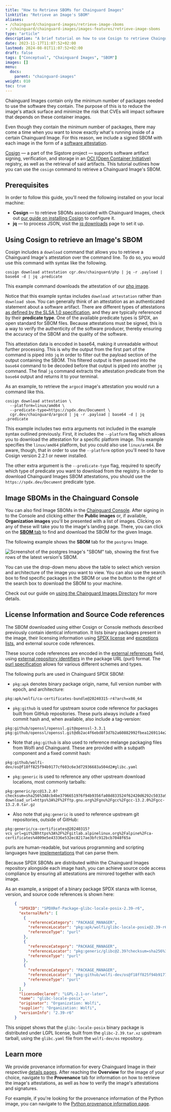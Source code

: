 ```yaml
---
title: "How to Retrieve SBOMs for Chainguard Images"
linktitle: "Retrieve an Image's SBOM"
aliases: 
- /chainguard/chainguard-images/retrieve-image-sboms
- /chainguard/chainguard-images/images-features/retrieve-image-sboms
type: "article"
description: "A brief tutorial on how to use Cosign to retrieve Chainguard Image SBOMs."
date: 2023-11-17T11:07:52+02:00
lastmod: 2024-08-01T11:07:52+02:00
draft: false
tags: ["Conceptual", "Chainguard Images", "SBOM"]
images: []
menu:
  docs:
    parent: "chainguard-images"
weight: 010
toc: true
---
```



Chainguard Images contain only the minimum number of packages needed to use the software they contain. The purpose of this is to reduce the image's attack surface and minimize the risk that CVEs will impact software that depends on these container images. 

Even though they contain the minimum number of packages, there may come a time when you want to know exactly what's running inside of a certain Chainguard Image. For this reason, we include a signed SBOM with each image in the form of a [software attestation](https://slsa.dev/attestation-model).

[Cosign](/open-source/sigstore/cosign/an-introduction-to-cosign/) — a part of the Sigstore project — supports software artifact signing, verification, and storage in an [OCI (Open Container Initiative)](/open-source/oci/what-is-the-oci/) registry, as well as the retrieval of said artifacts. This tutorial outlines how you can use the `cosign` command to retrieve a Chainguard Image's SBOM. 


## Prerequisites

In order to follow this guide, you'll need the following installed on your local machine:

* **Cosign** — to retrieve SBOMs associated with Chainguard Images, check out [our guide on installing Cosign](/open-source/sigstore/cosign/how-to-install-cosign/) to configure it.
* **jq** — to process JSON, visit the [jq downloads](https://jqlang.github.io/jq/download/) page to set it up.


## Using Cosign to retrieve an Image's SBOM

Cosign includes a `download` command that allows you to retrieve a Chainguard Image's attestation over the command line. To do so, you would use this command with syntax like the following.

```shell
cosign download attestation cgr.dev/chainguard/php | jq -r .payload | base64 -d | jq .predicate
```

This example command downloads the attestation of our [php image](https://images.chainguard.dev/directory/image/php/overview). 

Notice that this example syntax includes `download attestation` rather than `download sbom`. You can generally think of an attestation as an authenticated statement about a software artifact. There are different types of attestations [as defined by the SLSA 1.0 specification](https://slsa.dev/attestation-model), and they are typically referenced by their **predicate type**. One of the available predicate types is SPDX, an open standard for SBOM files. Because attestations must be signed, this is a way to verify the authenticity of the software producer, thereby ensuring the accuracy of the SBOM and the quality of the software.

This attestation data is encoded in base64, making it unreadable without further processing. This is why the output from the first part of the command is piped into `jq` in order to filter out the payload section of the output containing the SBOM. This filtered output is then passed into the `base64` command to be decoded before that output is piped into another `jq` command. The final `jq` command extracts the attestation predicate from the `base64` output and returns it to your terminal.

As an example, to retrieve the `argocd` image's attestation you would run a command like this.

```shell
cosign download attestation \
  --platform=linux/amd64 \
  --predicate-type=https://spdx.dev/Document \
  cgr.dev/chainguard/argocd | jq -r .payload | base64 -d | jq .predicate
```

This example includes two extra arguments not included in the example syntax outlined previously. First, it includes the `--platform` flag which allows you to download the attestation for a specific platform image. This example specifies the `linux/amd64` platform, but you could also use `linux/arm64`. Be aware, though, that in order to use the `--platform` option you'll need to have Cosign version 2.2.1 or newer installed.

The other extra argument is the `--predicate-type` flag, required to specify which type of predicate you want to download from the registry. In order to download Chainguard Images SBOM attestations, you should use the `https://spdx.dev/Document` predicate type.


## Image SBOMs in the Chainguard Console

You can also find Image SBOMs in the [Chainguard Console](https://console.enforce.dev). After signing in to the Console and clicking either the **Public images** or, if available, **Organization images** you'll be presented with a list of images. Clicking on any of these will take you to the image's landing page. There, you can click on the [**SBOM** tab](/chainguard/chainguard-images/images-directory/#sboms-tab) to find and download the SBOM for the given Image. 

The following example shows the **SBOM** tab for the `postgres` Image.

![Screenshot of the postgres Image's "SBOM" tab, showing the first five rows of the latest version's SBOM.](imgs-dir-5.png)

You can use the drop-down menu above the table to select which version and architecture of the image you want to view. You can also use the search box to find specific packages in the SBOM or use the button to the right of the search box to download the SBOM to your machine.

Check out our guide on [using the Chainguard Images Directory](/chainguard/chainguard-images/images-directory/) for more details.

## License Information and Source Code references

The SBOM downloaded using either Cosign or Console methods described previously contain identical information. It lists binary packages present in the image, their licensing information using [SPDX license](https://spdx.org/licenses/) and [exceptions lists](https://spdx.org/licenses/exceptions-index.html), and external source code references.

These source code references are encoded in the [external references](https://spdx.github.io/spdx-spec/v2.3/package-information/#721-external-reference-field) field, using [external repository identifiers](https://spdx.github.io/spdx-spec/v2.3/external-repository-identifiers/#f35-purl) in the package URL (purl) format. The [purl specification](https://github.com/package-url/purl-spec/blob/master/PURL-SPECIFICATION.rst) allows for various different schemes and types. 

The following purls are used in Chainguard SPDX SBOM:

* `pkg:apk` denotes binary package origin, name, full version number with epoch, and architecture:

```
pkg:apk/wolfi/ca-certificates-bundle@20240315-r4?arch=x86_64
```

* `pkg:github` is used for upstream source code reference for packages built from GitHub repositories. These purls always include a fixed commit hash and, when available, also include a tag-version:

```
pkg:github/openssl/openssl.git@openssl-3.3.1
pkg:github/openssl/openssl.git@db2ac4f6ebd8f3d7b2a60882992fbea1269114e2
```

* Note that `pkg:github` is also used to reference melange packaging files from Wolfi and Chainguard. These are provided with a subpath component and a fixed commit hash:

```
pkg:github/wolfi-dev/os@f18ff825f94b9177cf603c6e3d72936683a504d2#glibc.yaml
```

* `pkg:generic` is used to reference any other upstream download locations, most commonly tarballs:

```
pkg:generic/gcc@13.2.0?
checksum=sha256%3A8cb4be3796651976f94b9356fa08d833524f62420d6292c5033a9a26af315078&
download_url=https%3A%2F%2Fftp.gnu.org%2Fgnu%2Fgcc%2Fgcc-13.2.0%2Fgcc-13.2.0.tar.gz
```

* Also note that `pkg:generic` is used to reference upstream git repositories, outside of GitHub:

```
pkg:generic/ca-certificates@20240315?
vcs_url=git%2Bhttps%3A%2F%2Fgitlab.alpinelinux.org%2Falpine%2Fca-certificates%4009e5e43336e532ec8217ae3bfc912bcb7048f65a
```

purls are human-readable, but various programming and scripting languages have [implementations](https://github.com/package-url/purl-spec?tab=readme-ov-file#known-implementations) that can parse them.

Because SPDX SBOMs are distributed within the Chainguard Images repository alongside each image hash, you can achieve source code access compliance by ensuring all attestations are mirrored together with each image.

As an example, a snippet of a binary package SPDX stanza with license, version, and source code references is shown here:

```json
    {
      "SPDXID": "SPDXRef-Package-glibc-locale-posix-2.39-r6",
      "externalRefs": [
        {
          "referenceCategory": "PACKAGE_MANAGER",
          "referenceLocator": "pkg:apk/wolfi/glibc-locale-posix@2.39-r6?arch=x86_64",
          "referenceType": "purl"
        },
        {
          "referenceCategory": "PACKAGE_MANAGER",
          "referenceLocator": "pkg:generic/glibc@2.39?checksum=sha256%3Af77bd47cf8170c57365ae7bf86696c118adb3b120d3259c64c502d3dc1e2d926&download_url=http%3A%2F%2Fftp.gnu.org%2Fgnu%2Flibc%2Fglibc-2.39.tar.xz",
          "referenceType": "purl"
        },
        {
          "referenceCategory": "PACKAGE_MANAGER",
          "referenceLocator": "pkg:github/wolfi-dev/os@f18ff825f94b9177cf603c6e3d72936683a504d2#glibc.yaml",
          "referenceType": "purl"
        }
      ],
      "licenseDeclared": "LGPL-2.1-or-later",
      "name": "glibc-locale-posix",
      "originator": "Organization: Wolfi",
      "supplier": "Organization: Wolfi",
      "versionInfo": "2.39-r6"
    }
```

This snippet shows that the `glibc-locale-posix` binary package is distributed under LGPL license, built from the `glibc-2.39.tar.xz` upstream tarball, using the `glibc.yaml` file from the `wolfi-dev/os` repository.

## Learn more

We provide provenance information for every Chainguard Image in their respective [details pages](https://images.chainguard.dev/directory). After reaching the **Overview** for the image of your choice, navigate to the **Provenance** tab for information on how to retrieve the image's attestations, as well as how to verify the image's attestations and signatures.

For example, if you're looking for the provenance information of the Python image, you can navigate to the [Python provenance information page](https://images.chainguard.dev/directory/image/python/provenance).
